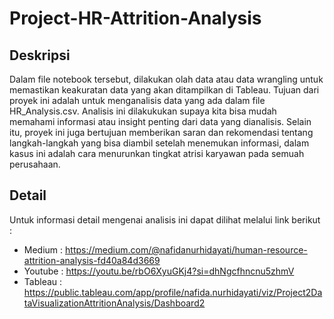 # Project-HR-Attrition-Analysis

## Deskripsi
Dalam file notebook tersebut, dilakukan olah data atau data wrangling untuk memastikan keakuratan data yang akan ditampilkan di Tableau. Tujuan dari proyek ini adalah untuk menganalisis data yang ada dalam file HR_Analysis.csv. Analisis ini dilakukukan supaya kita bisa mudah memahami informasi atau insight penting dari data yang dianalisis. Selain itu, proyek ini juga bertujuan memberikan saran dan rekomendasi tentang langkah-langkah yang bisa diambil setelah menemukan informasi, dalam kasus ini adalah cara menurunkan tingkat atrisi karyawan pada semuah perusahaan.

## Detail
Untuk informasi detail mengenai analisis ini dapat dilihat melalui link berikut :
- Medium : https://medium.com/@nafidanurhidayati/human-resource-attrition-analysis-fd40a84d3669
- Youtube : https://youtu.be/rbO6XyuGKj4?si=dhNgcfhncnu5zhmV
- Tableau : https://public.tableau.com/app/profile/nafida.nurhidayati/viz/Project2DataVisualizationAttritionAnalysis/Dashboard2
